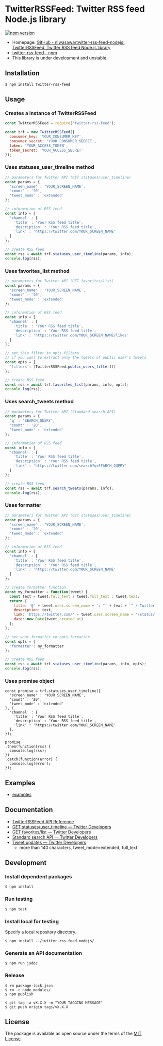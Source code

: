 # TwitterRSSFeed: Twitter RSS feed Node.js library

[![npm version](https://badge.fury.io/js/twitter-rss-feed.svg)](https://badge.fury.io/js/twitter-rss-feed)

- Homepage: [GitHub \- niwasawa/twitter\-rss\-feed\-nodejs: TwitterRSSFeed: Twitter RSS feed Node\.js library](https://github.com/niwasawa/twitter-rss-feed-nodejs)
- [twitter-rss-feed - npm](https://www.npmjs.com/package/twitter-rss-feed)
- This library is under development and unstable.

## Installation

```
$ npm install twitter-rss-feed
```

## Usage

### Creates a instance of TwitterRSSFeed

```node.js
const TwitterRSSFeed = require('twitter-rss-feed');

const trf = new TwitterRSSFeed({
  consumer_key: 'YOUR_CONSUMER_KEY',
  consumer_secret: 'YOUR_CONSUMER_SECRET',
  token: 'YOUR_ACCESS_TOKEN',
  token_secret: 'YOUR_ACCESS_SECRET'
});
```

### Uses statuses_user_timeline method

```node.js
// parameters for Twitter API (GET statuses/user_timeline)
const params = {
  'screen_name' : 'YOUR_SCREEN_NAME',
  'count' : '20',
  'tweet_mode' : 'extended'
};

// information of RSS feed
const info = {
  'channel' : {
    'title' : 'Your RSS feed title',
    'description' : 'Your RSS feed title',
    'link' : 'https://twitter.com/YOUR_SCREEN_NAME'
  }
};

// create RSS feed
const rss = await trf.statuses_user_timeline(params, info);
console.log(rss);
```

### Uses favorites_list method

```node.js
// parameters for Twitter API (GET favorites/list)
const params = {
  'screen_name' : 'YOUR_SCREEN_NAME',
  'count' : '20',
  'tweet_mode' : 'extended'
};

// information of RSS feed
const info = {
  'channel' : {
    'title' : 'Your RSS feed title',
    'description' : 'Your RSS feed title',
    'link' : 'https://twitter.com/YOUR_SCREEN_NAME/likes'
  }
};

// set this filter to opts.filters
// if you want to extract only the tweets of public user's tweets
const opts = {
  'filters': [TwitterRSSFeed.public_users_filter()]
};

// create RSS feed
const rss = await trf.favorites_list(params, info, opts);
console.log(rss);
```

### Uses search_tweets method

```node.js
// parameters for Twitter API (Standard search API)
const params = {
  'q' : 'SEARCH_QUERY',
  'count' : '20',
  'tweet_mode' : 'extended'
};

// information of RSS feed
const info = {
  'channel' : {
    'title' : 'Your RSS feed title',
    'description' : 'Your RSS feed title',
    'link' : 'https://twitter.com/search?q=SEARCH_QUERY'
  }
};

// create RSS feed
const rss = await trf.search_tweets(params, info);
console.log(rss);
```

### Uses formatter

```node.js
// parameters for Twitter API (GET statuses/user_timeline)
const params = {
  'screen_name' : 'YOUR_SCREEN_NAME',
  'count' : '20',
  'tweet_mode' : 'extended'
};

// information of RSS feed
const info = {
  'channel' : {
    'title' : 'Your RSS feed title',
    'description' : 'Your RSS feed title',
    'link' : 'https://twitter.com/YOUR_SCREEN_NAME'
  }
};

// create formatter function
const my_formatter = function(tweet) {
  const text = tweet.full_text ? tweet.full_text : tweet.text;
  return {
    title: '@' + tweet.user.screen_name + ': "' + text + '" / Twitter',
    description: text,
    link: 'https://twitter.com/' + tweet.user.screen_name + '/status/' + tweet.id_str,
    date: new Date(tweet.created_at)
  };
};

// set your formatter to opts.formatter
const opts = {
  'formatter': my_formatter
};

// create RSS feed
const rss = await trf.statuses_user_timeline(params, info, opts);
console.log(rss);
```

### Uses promise object

```nodejs
const promise = trf.statuses_user_timeline({
  'screen_name' : 'YOUR_SCREEN_NAME',
  'count' : '20',
  'tweet_mode' : 'extended'
}, {
  'channel' : {
    'title' : 'Your RSS feed title',
    'description' : 'Your RSS feed title',
    'link' : 'https://twitter.com/YOUR_SCREEN_NAME'
  },
});

promise
.then(function(rss) {
  console.log(rss);
})
.catch(function(error) {
  console.log(error);
});
```

## Examples

- [examples](https://github.com/niwasawa/twitter-rss-feed-nodejs/tree/master/examples)

## Documentation

- [TwitterRSSFeed API Reference](https://niwasawa.github.io/twitter-rss-feed-nodejs/)
- [GET statuses/user_timeline — Twitter Developers](https://developer.twitter.com/en/docs/tweets/timelines/api-reference/get-statuses-user_timeline)
- [GET favorites/list — Twitter Developers](https://developer.twitter.com/en/docs/tweets/post-and-engage/api-reference/get-favorites-list)
- [Standard search API — Twitter Developers](https://developer.twitter.com/en/docs/tweets/search/api-reference/get-search-tweets)
- [Tweet updates — Twitter Developers](https://developer.twitter.com/en/docs/tweets/tweet-updates.html)
  - more than 140 characters, tweet_mode=extended, full_text

## Development

### Install dependent packages

```
$ npm install
```

### Run testing

```
$ npm test
```

### Install local for testing

Specify a local repository directory.

```
$ npm install ../twitter-rss-feed-nodejs/
```

### Generate an API documentation

```
$ npm run jsdoc
```

### Release

```
$ rm package-lock.json
$ rm -r node_modules/
$ npm publish
```

```
$ git tag -a vX.X.X -m "YOUR TAGGING MESSAGE"
$ git push origin tags/vX.X.X
```

## License

The package is available as open source under the terms of the [MIT License](https://opensource.org/licenses/MIT).

